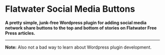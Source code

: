 # Flatwater Social Media Buttons
**A pretty simple, junk-free Wordpress plugin for adding social media network share buttons to the top and bottom of stories on Flatwater Free Press articles.**
***

**Note:** Also not a bad way to learn about Wordpress plugin development.